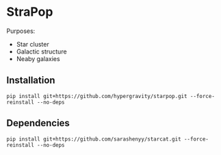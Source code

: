 # StraPop

Purposes:
- Star cluster
- Galactic structure
- Neaby galaxies

## Installation
```
pip install git+https://github.com/hypergravity/starpop.git --force-reinstall --no-deps
```

## Dependencies
```
pip install git+https://github.com/sarashenyy/starcat.git --force-reinstall --no-deps
```